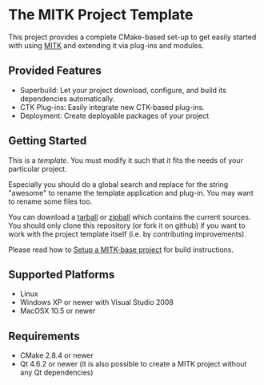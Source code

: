 The MITK Project Template
=========================

This project provides a complete CMake-based set-up to get easily started
with using [MITK](http://www.mitk.org) and extending it via plug-ins and modules.

Provided Features
-----------------

- Superbuild: Let your project download, configure, and build its dependencies automatically.
- CTK Plug-ins: Easily integrate new CTK-based plug-ins.
- Deployment: Create deployable packages of your project

Getting Started
---------------

This is a *template*. You must modify it such that it fits the needs of your particular project.

Especially you should do a global search and replace for the string "awesome" to rename the template application and plug-in. You may want to rename some files too.

You can download a [tarball](https://github.com/MITK/MITK-ProjectTemplate/tarball/master) or [zipball](https://github.com/MITK/MITK-ProjectTemplate/zipball/master) which contains the current sources. You should only clone this repository (or fork it on github) if you want to work with the project template itself (i.e. by contributing improvements).

Please read how to [Setup a MITK-base project](http://www.mitk.org/wiki/SetupAMitkBasedProject) for build instructions.

Supported Platforms
-------------------

- Linux
- Windows XP or newer with Visual Studio 2008
- MacOSX 10.5 or newer

Requirements
------------

- CMake 2.8.4 or newer
- Qt 4.6.2 or newer (it is also possible to create a MITK project without any Qt dependencies)

